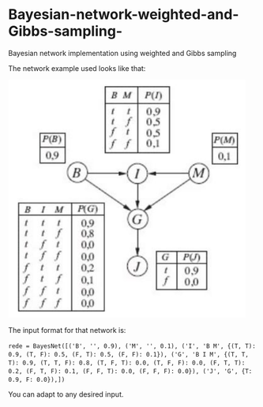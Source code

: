 # Bayesian-network-weighted-and-Gibbs-sampling-
Bayesian network implementation using weighted and Gibbs sampling

The network example used looks like that:

![Network](/image/network.png)

The input format for that network is:

` rede = BayesNet([('B', '', 0.9),
                   ('M', '', 0.1),
                   ('I', 'B M', {(T, T): 0.9, (T, F): 0.5, (F, T): 0.5, (F, F): 0.1}),
                   ('G', 'B I M', {(T, T, T): 0.9, (T, T, F): 0.8, (T, F, T): 0.0, (T, F, F): 0.0, (F, T, T): 0.2, (F, T, F): 0.1, (F, F, T): 0.0, (F, F, F): 0.0}),
                   ('J', 'G', {T: 0.9, F: 0.0}),]) `
                 
You can adapt to any desired input.           
